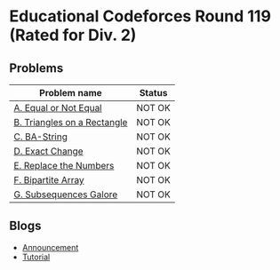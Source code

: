 # Educational Codeforces Round 119 (Rated for Div. 2)

## Problems

|Problem name|Status|
|------------|---------|
| [A. Equal or Not Equal](problems/A._Equal_or_Not_Equal.md)|NOT OK|
| [B. Triangles on a Rectangle](problems/B._Triangles_on_a_Rectangle.md)|NOT OK|
| [C. BA-String](problems/C._BA-String.md)|NOT OK|
| [D. Exact Change](problems/D._Exact_Change.md)|NOT OK|
| [E. Replace the Numbers](problems/E._Replace_the_Numbers.md)|NOT OK|
| [F. Bipartite Array](problems/F._Bipartite_Array.md)|NOT OK|
| [G. Subsequences Galore](problems/G._Subsequences_Galore.md)|NOT OK|
## Blogs

- [Announcement](blogs/Announcement.md)
- [Tutorial](blogs/Tutorial.md)

